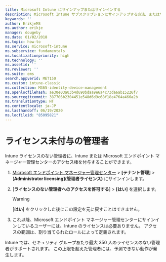 ```yaml
---
title: Microsoft Intune にサインアップまたはサインインする
description: Microsoft Intune サブスクリプションにサインアップする方法、またはサブスクリプションを使用してサインインする方法。
keywords: ''
author: ErikjeMS
ms.author: erikje
manager: dougeby
ms.date: 01/02/2018
ms.topic: how-to
ms.service: microsoft-intune
ms.subservice: fundamentals
ms.localizationpriority: high
ms.technology: ''
ms.assetid: ''
ms.reviewer: ''
ms.suite: ems
search.appverid: MET150
ms.custom: intune-classic
ms.collection: M365-identity-device-management
ms.openlocfilehash: ae30e03a03b4d690bdaa9e6a4c73da6ab15226f7
ms.sourcegitcommit: 387706b2304451e548d6d9c68f18e4764a466a2b
ms.translationtype: HT
ms.contentlocale: ja-JP
ms.lasthandoff: 06/19/2020
ms.locfileid: "85095821"
---
```

# <a name="unlicensed-admins"></a>ライセンス未付与の管理者

Intune ライセンスのない管理者に、Intune または Microsoft エンドポイント マネージャー管理センターのアクセス権を付与することができます。

1. [Microsoft エンドポイント マネージャー管理センター](https://go.microsoft.com/fwlink/?linkid=2109431) >  **[テナント管理]**  >  **[Administrator licensing]\(管理者ライセンス\)** にサインインします。
2. **[ライセンスのない管理者へのアクセスを許可する]**  >  **[はい]** を選択します。
    >[!WARNING]
    >**[はい]** をクリックした後にこの設定を元に戻すことはできません。

3. これ以降、Microsoft エンドポイント マネージャー管理センターにサインインしているユーザーには、Intune のライセンスは必要ありません。 アクセスの範囲は、割り当てられたロールによって定義されます。

Intune では、セキュリティ グループあたり最大 350 人のライセンスのない管理者がサポートされます。 この上限を超えた管理者には、予測できない動作が発生します。




